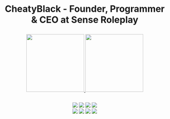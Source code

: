 # <p align="center">CheatyBlack - Founder, Programmer & CEO at Sense Roleplay</p>
  
  
  <div align="center">
  <a href="https://github.com/cheatyblack">
  <img height="180em" src="https://github-readme-stats.vercel.app/api?username=cheatyblack&show_icons=true&theme=dark&include_all_commits=true&count_private=true"/>
  <img height="180em" src="https://github-readme-stats.vercel.app/api/top-langs/?username=cheatyblack&layout=compact&langs_count=7&theme=dark"/>
</div>
  
  
##
 
<div align="center">
 <a href="https://www.youtube.com/channel/UCHVLwoSuRDzonW35GNimOeQ" target="_blank"><img src="https://img.shields.io/badge/YouTube-FF0000?style=for-the-badge&logo=youtube&logoColor=white" target="_blank"></a>
 	<a href="https://www.twitch.tv/cheatyblack" target="_blank"><img src="https://img.shields.io/badge/Twitch-9146FF?style=for-the-badge&logo=twitch&logoColor=white" target="_blank"></a>
 <a href="https://discord.gg/cRVXSj4bQC" target="_blank"><img src="https://img.shields.io/badge/Discord-7289DA?style=for-the-badge&logo=discord&logoColor=white" target="_blank"></a> 
  <a href = "mailto:cheatyblack@gmail.com"><img src="https://img.shields.io/badge/-Gmail-%23333?style=for-the-badge&logo=gmail&logoColor=white" target="_blank"></a>
 
</div>

<div align="center">
<a href = ""><img src="https://img.shields.io/badge/python-%230095D5.svg?&style=for-the-badge&logo=python&logoColor=white" target=""></a>
<a href = ""><img src="https://img.shields.io/badge/JavaScript-F7DF1E?style=for-the-badge&logo=javascript&logoColor=black" target=""></a>
<a href = ""><img src="https://img.shields.io/badge/Lua-2C2D72?style=for-the-badge&logo=lua&logoColor=white" target=""></a>
<a href = ""><img src="https://img.shields.io/badge/.NET-512BD4?style=for-the-badge&logo=dotnet&logoColor=white" target=""></a>

 
</div>
